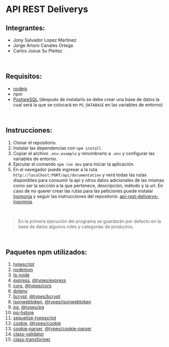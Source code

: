 
# API REST Deliverys

## Integrantes: 
- Jony Salvador Lopez Martinez
- Jorge Arturo Canales Ortega
- Carlos Josue Su Pleitez

<br>

## Requisitos:
- [nodejs](https://nodejs.org/es/)
- npm
- [PostgreSQL](https://www.postgresql.org/download/) (después de instalarlo se debe crear una base de datos la cual será la que se colocará en ``PG_DATABASE`` en las variables de entorno)

<br>

## Instrucciones:
1. Clonar el repositorio.
2. Instalar las dependencias con `npm install`.
3. Copiar el archivo `.env.example` y renombrarlo a `.env` y configurar las variables de entorno.
4. Ejecutar el comando `npm run dev` para iniciar la aplicación.
5. En el navegador puede ingresar a la ruta ``http://localhost:PORT/api/documentation`` y verá todas las rutas disponibles para consumir la api y otros datos adicionales de las mismas como ser la sección a la que pertenece, descripción, método y la url. En caso de no querer crear las rutas para las peticiones puede instalar [Insmonia](https://insomnia.rest/download) y seguir las instrucciones del repositorio: [api-rest-deliverys-insomnia](https://github.com/CarlosSu02/api-rest-deliverys-insomnia).

<br>

> En la primera ejecución del programa se guardarán por defecto en la base de datos algunos roles y categorias de productos.

<br>

## Paquetes npm utilizados:
1. [typescript](https://www.npmjs.com/package/typescript)
2. [nodemon](https://www.npmjs.com/package/nodemon)
3. [ts-node](https://www.npmjs.com/package/ts-node)
4. [express](https://www.npmjs.com/package/express), [@types/express](https://www.npmjs.com/package/@types/express)
5. [cors](https://www.npmjs.com/package/cors), [@types/cors](https://www.npmjs.com/package/@types/cors)
6. [dotenv](https://www.npmjs.com/package/dotenv)
7. [bcrypt](https://www.npmjs.com/package/bcrypt), [@types/bcrypt](https://www.npmjs.com/package/@types/bcrypt)
8. [jsonwebtoken](https://www.npmjs.com/package/jsonwebtoken), [@types/jsonwebtoken](https://www.npmjs.com/package/@types/jsonwebtoken)
9. [pg](https://www.npmjs.com/package/pg), [@types/pg](https://www.npmjs.com/package/@types/pg)
10. [pg-hstore](https://www.npmjs.com/package/pg-hstore)
11. [sequelize-typescript](https://www.npmjs.com/package/sequelize-typescript)
12. [cookie](https://www.npmjs.com/package/cookie), [@types/cookie](https://www.npmjs.com/package/@types/cookie)
13. [cookie-parser](https://www.npmjs.com/package/cookie-parser), [@types/cookie-parser](https://www.npmjs.com/package/@types/cookie-parser)
14. [class-validator](https://www.npmjs.com/package/class-validator)
15. [class-transformer](https://www.npmjs.com/package/class-transformer)
